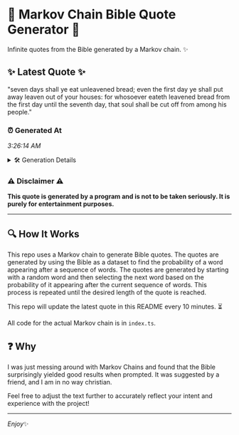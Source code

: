 # 📖 Markov Chain Bible Quote Generator 📖

Infinite quotes from the Bible generated by a Markov chain. ✨

## ✨ Latest Quote ✨
"seven days shall ye eat unleavened bread; even the first day ye shall put away leaven out of your houses: for whosoever eateth leavened bread from the first day until the seventh day, that soul shall be cut off from among his people."

### ⏰ Generated At
*3:26:14 AM*

<details>
    <summary>🛠️ Generation Details</summary>
    <p>
        <strong>🌱 Seed:</strong> seven<br>
        <strong>🔄 Iterations:</strong> 42<br>
        <strong>📜 Context History:</strong><br>[ seven ]: days<br>[ seven, days ]: shall<br>[ seven, days, shall ]: ye<br>[ seven, days, shall, ye ]: eat<br>[ seven, days, shall, ye, eat ]: unleavened<br>[ seven, days, shall, ye, eat, unleavened ]: bread;<br>[ days, shall, ye, eat, unleavened, bread; ]: even<br>[ shall, ye, eat, unleavened, bread;, even ]: the<br>[ ye, eat, unleavened, bread;, even, the ]: first<br>[ eat, unleavened, bread;, even, the, first ]: day<br>[ unleavened, bread;, even, the, first, day ]: ye<br>[ bread;, even, the, first, day, ye ]: shall<br>[ even, the, first, day, ye, shall ]: put<br>[ the, first, day, ye, shall, put ]: away<br>[ first, day, ye, shall, put, away ]: leaven<br>[ day, ye, shall, put, away, leaven ]: out<br>[ ye, shall, put, away, leaven, out ]: of<br>[ shall, put, away, leaven, out, of ]: your<br>[ put, away, leaven, out, of, your ]: houses:<br>[ away, leaven, out, of, your, houses: ]: for<br>[ leaven, out, of, your, houses:, for ]: whosoever<br>[ out, of, your, houses:, for, whosoever ]: eateth<br>[ of, your, houses:, for, whosoever, eateth ]: leavened<br>[ your, houses:, for, whosoever, eateth, leavened ]: bread<br>[ houses:, for, whosoever, eateth, leavened, bread ]: from<br>[ for, whosoever, eateth, leavened, bread, from ]: the<br>[ whosoever, eateth, leavened, bread, from, the ]: first<br>[ eateth, leavened, bread, from, the, first ]: day<br>[ leavened, bread, from, the, first, day ]: until<br>[ bread, from, the, first, day, until ]: the<br>[ from, the, first, day, until, the ]: seventh<br>[ the, first, day, until, the, seventh ]: day,<br>[ first, day, until, the, seventh, day, ]: that<br>[ day, until, the, seventh, day,, that ]: soul<br>[ until, the, seventh, day,, that, soul ]: shall<br>[ the, seventh, day,, that, soul, shall ]: be<br>[ seventh, day,, that, soul, shall, be ]: cut<br>[ day,, that, soul, shall, be, cut ]: off<br>[ that, soul, shall, be, cut, off ]: from<br>[ soul, shall, be, cut, off, from ]: among<br>[ shall, be, cut, off, from, among ]: his<br>[ be, cut, off, from, among, his ]: people.<br>
    </p>
</details>

### ⚠️ Disclaimer ⚠️
**This quote is generated by a program and is not to be taken seriously. It is purely for entertainment purposes.**

---

## 🔍 How It Works

This repo uses a Markov chain to generate Bible quotes. The quotes are generated by using the Bible as a dataset to find the probability of a word appearing after a sequence of words. The quotes are generated by starting with a random word and then selecting the next word based on the probability of it appearing after the current sequence of words. This process is repeated until the desired length of the quote is reached.

This repo will update the latest quote in this README every 10 minutes. ⏳

All code for the actual Markov chain is in `index.ts`.

## ❓ Why

I was just messing around with Markov Chains and found that the Bible surprisingly yielded good results when prompted. 
It was suggested by a friend, and I am in no way christian.

Feel free to adjust the text further to accurately reflect your intent and experience with the project!

---

*Enjoy*✨
